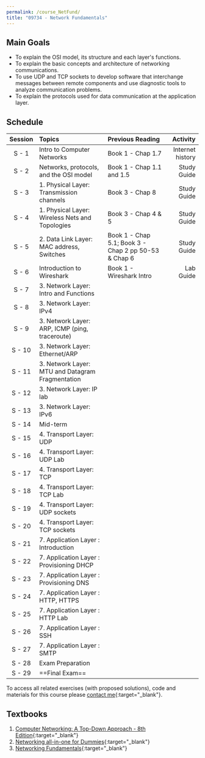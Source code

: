 ```yaml
---
permalink: /course_NetFund/
title: "09734 - Network Fundamentals"
---
```

## Main Goals

- To explain the OSI model, its structure and each layer's functions.
- To explain the basic concepts and architecture of networking communications.
- To use UDP and TCP sockets to develop software that interchange messages between remote components and use diagnostic tools to analyze communication problems.
- To explain the protocols used for data communication at the application layer.


## Schedule

|     Session      | Topics                                           | Previous Reading                                     |         Activity |
|:----------------:|:-------------------------------------------------|:-----------------------------------------------------|-----------------:|
|      S - 1       | Intro to Computer Networks                       | Book 1 - Chap 1.7                                    | Internet history |
|      S - 2       | Networks, protocols, and the OSI model           | Book 1 - Chap 1.1 and 1.5                            |      Study Guide |
|      S - 3       | 1. Physical Layer: Transmission channels         | Book 3 - Chap 8                                      |      Study Guide |
|      S - 4       | 1. Physical Layer: Wireless Nets and Topologies  | Book 3 - Chap 4 & 5                                  |      Study Guide |
|      S - 5       | 2. Data Link Layer: MAC address, Switches        | Book 1 - Chap 5.1; Book 3 - Chap 2 pp 50-53 & Chap 6 |      Study Guide |
|      S - 6       | Introduction to Wireshark                        | Book 1 - Wireshark Intro                             |        Lab Guide |
|      S - 7       | 3. Network Layer: Intro and Functions            |                                                      ||
|      S - 8       | 3. Network Layer: IPv4                           |                                                      ||
|      S - 9       | 3. Network Layer: ARP, ICMP (ping, traceroute)   |                                                      ||
|      S - 10      | 3. Network Layer: Ethernet/ARP                   |                                                      ||
|      S - 11      | 3. Network Layer: MTU and Datagram Fragmentation |                                                      ||
|      S - 12      | 3. Network Layer: IP lab                         |                                                      ||
|      S - 13      | 3. Network Layer: IPv6                           |                                                      ||
|      S - 14      | Mid-term                                         |                                                      ||
|      S - 15      | 4. Transport Layer: UDP                          |                                                      ||
|      S - 16      | 4. Transport Layer: UDP Lab                      |                                                      ||
|      S - 17      | 4. Transport Layer: TCP                          |                                                      ||
|      S - 18      | 4. Transport Layer: TCP Lab                      |                                                      ||
|      S - 19      | 4. Transport Layer: UDP sockets                  |                                                      ||
|      S - 20      | 4. Transport Layer: TCP sockets                  |                                                      ||
|      S - 21      | 7. Application Layer : Introduction              |                                                      ||
|      S - 22      | 7. Application Layer : Provisioning DHCP         |                                                      ||
|      S - 23      | 7. Application Layer : Provisioning DNS          |                                                      ||
|      S - 24      | 7. Application Layer : HTTP, HTTPS               |                                                      ||
|      S - 25      | 7. Application Layer : HTTP Lab                  |                                                      ||               
|      S - 26      | 7. Application Layer : SSH                       |                                                      ||
|      S - 27      | 7. Application Layer : SMTP                      |                                                      ||
|      S - 28      | Exam Preparation                                 |                                                      ||
|      S - 29      | ==Final Exam==                                   |                                                      ||


To access all related exercises (with proposed solutions), code and materials for this course please [contact me](https://forms.gle/63NYpG1siX6E4KGj8){:target="_blank"}.

## Textbooks

1. [Computer Networking: A Top-Down Approach - 8th Edition](https://gaia.cs.umass.edu/kurose_ross/index.php){:target="_blank"}
2. [Networking all-in-one for Dummies](https://www.wiley.com/en-us/Networking+All+in+One+For+Dummies%2C+7th+Edition-p-9781119471622){:target="_blank"}
3. [Networking Fundamentals](https://www.packtpub.com/product/networking-fundamentals/9781838643508){:target="_blank"}
